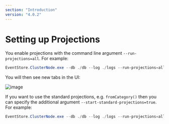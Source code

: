 ```yaml
---
section: "Introduction"
version: "4.0.2"
---
```


# Setting up Projections

You enable projections with the command line argument `--run-projections=all`. For example:

```powershell
EventStore.ClusterNode.exe --db ./db --log ./logs --run-projections=all
```

You will then see new tabs in the UI:

![image](https://cloud.githubusercontent.com/assets/3100817/11022959/6d9a95ba-866c-11e5-9bfe-92b936411f6d.png)

If you want to use the standard projections, e.g. `fromCategory()` then you can specify the additional argument `--start-standard-projections=true`. For example:

```powershell
EventStore.ClusterNode.exe --db ./db --log ./logs --run-projections=all --start-standard-projections=true
```
